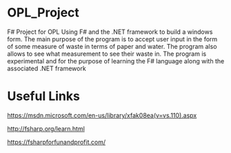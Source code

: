 # OPL_Project
F# Project for OPL Using F# and the .NET framework to build a windows form. 
The main purpose of the program is to accept user input in the form of some measure of waste in terms of paper and water. 
The program also allows to see what measurement to see their waste in. 
The program is experimental and for the purpose of learning the F# language along with the associated .NET framework

# Useful Links
https://msdn.microsoft.com/en-us/library/xfak08ea(v=vs.110).aspx

http://fsharp.org/learn.html

https://fsharpforfunandprofit.com/
